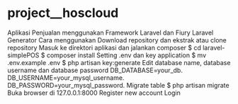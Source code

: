# project__hoscloud
Aplikasi Penjualan menggunakan Framework Laravel dan Fiury Laravel Generator  Cara menggunakan      Download repository dan ekstrak atau clone repository      Masuk ke direktori aplikasi dan jalankan composer       $ cd laravel-simplePOS      $ composer install      Setting .env dan key application       $ mv .env.example .env      $ php artisan key:generate      Edit database name, database username dan database password          DB_DATABASE=your_db.          DB_USERNAME=your_mysql_username.          DB_PASSWORD=your_mysql_password.      Migrate table       $ php artisan migrate      Buka browser di 127.0.0.1:8000      Register new account      Login
